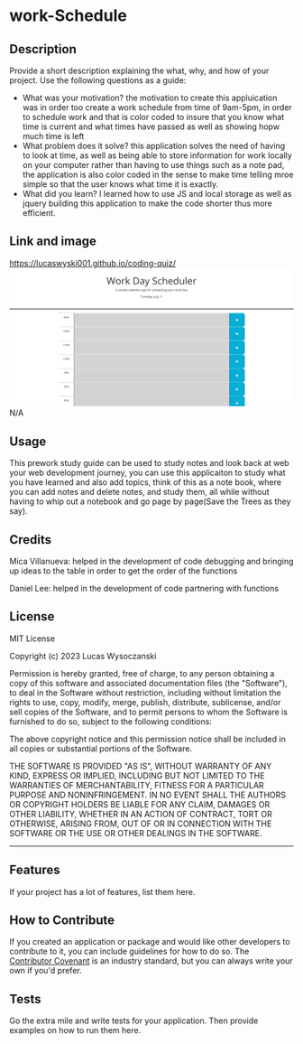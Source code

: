 # work-Schedule

## Description

Provide a short description explaining the what, why, and how of your project. Use the following questions as a guide:

- What was your motivation? the motivation to create this appluication was in order too create a work schedule from time of 9am-5pm, in order to schedule work and that is color coded
to insure that you know what time is current and what times have passed as well as showing hopw much time is left
- What problem does it solve? this application solves the need of having to look at time, as well as being able to store information for work locally on your computer rather than having to use
things such as a note pad, the application is also color coded in the sense to make time telling mroe simple so that the user knows what time it is exactly.
- What did you learn? I learned how to use JS and local storage as well as jquery building this application to make the code shorter thus more efficient.





## Link and image
https://lucaswyski001.github.io/coding-quiz/
![webpage screenshot](work-schedule.jpg)
N/A

## Usage

This prework study guide can be used to study notes and look back at web your web development journey, you can use this applicaiton to study what you have learned and also add topics, think
of this as a note book, where you can add notes and delete notes, and study them, all while without having to whip out a notebook and go page by page(Save the Trees as they say).


## Credits

Mica Villanueva: helped in the development of code debugging and bringing up ideas to the table in order to get the order of the functions

Daniel Lee: helped in the development of code partnering with functions

## License

MIT License

Copyright (c) 2023 Lucas Wysoczanski

Permission is hereby granted, free of charge, to any person obtaining a copy
of this software and associated documentation files (the "Software"), to deal
in the Software without restriction, including without limitation the rights
to use, copy, modify, merge, publish, distribute, sublicense, and/or sell
copies of the Software, and to permit persons to whom the Software is
furnished to do so, subject to the following conditions:

The above copyright notice and this permission notice shall be included in all
copies or substantial portions of the Software.

THE SOFTWARE IS PROVIDED "AS IS", WITHOUT WARRANTY OF ANY KIND, EXPRESS OR
IMPLIED, INCLUDING BUT NOT LIMITED TO THE WARRANTIES OF MERCHANTABILITY,
FITNESS FOR A PARTICULAR PURPOSE AND NONINFRINGEMENT. IN NO EVENT SHALL THE
AUTHORS OR COPYRIGHT HOLDERS BE LIABLE FOR ANY CLAIM, DAMAGES OR OTHER
LIABILITY, WHETHER IN AN ACTION OF CONTRACT, TORT OR OTHERWISE, ARISING FROM,
OUT OF OR IN CONNECTION WITH THE SOFTWARE OR THE USE OR OTHER DEALINGS IN THE
SOFTWARE.

---


## Features

If your project has a lot of features, list them here.

## How to Contribute

If you created an application or package and would like other developers to contribute to it, you can include guidelines for how to do so. The [Contributor Covenant](https://www.contributor-covenant.org/) is an industry standard, but you can always write your own if you'd prefer.

## Tests

Go the extra mile and write tests for your application. Then provide examples on how to run them here.